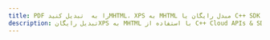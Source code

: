 ---title: PDF را به  تبدیل کنیدMHTML، XPS به MHTML مبدل رایگان یا C++ SDKdescription: تبدیل رایگانXPS به MHTML با استفاده از C++ Cloud APIs & SDK همچنین اسناد PDF را در Cloud ایجاد، ویرایش و رندر کنید.---